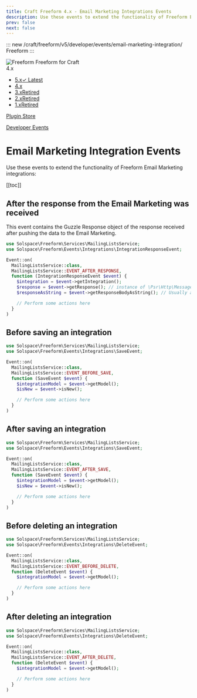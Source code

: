 ```yaml
---
title: Craft Freeform 4.x - Email Marketing Integrations Events
description: Use these events to extend the functionality of Freeform Email Marketing integrations.
prev: false
next: false
---
```


<meta property="og:image" content="https://docs.solspace.com/extras/social/craft/freeform/freeform.png" />

::: new /craft/freeform/v5/developer/events/email-marketing-integration/
Freeform
:::

<div id="pr-heading">
    <img src="https://docs.solspace.com/extras/icons/products/freeform-icon.png" alt="Freeform" class="pr-image">
    <span class="pr-name">Freeform</span>
    <span class="pr-category">for Craft</span>
    <div class="pr-v-wrapper">
        <div class="pr-v">
            <span class="pr-v-v">4.x</span>
            <span class="pr-v-arrow arrow down"></span>
        </div>
        <ul class="pr-v-list">
            <li><a href="/craft/freeform/v5/">5.x<span class="pr-v-type pr-latest">✓ Latest</span></a></li>
            <li><a href="/craft/freeform/v4/">4.x</a></li>
            <li><a href="/craft/freeform/v3/">3.x<span class="pr-v-type pr-retired">Retired</span></a></li>
            <li><a href="/craft/freeform/v2/">2.x<span class="pr-v-type pr-retired">Retired</span></a></li>
            <li><a href="/craft/freeform/v1/">1.x<span class="pr-v-type pr-retired">Retired</span></a></li>
        </ul>
    </div>
    <div class="pr-buy">
        <a href="https://plugins.craftcms.com/freeform" class="button button-blue"><span class="external-url">Plugin Store</span></a>
    </div>
</div>

<span class="page-section"><a href="/craft/freeform/v4/developer/events/">Developer Events</a></span>

# Email Marketing Integration Events

Use these events to extend the functionality of Freeform Email Marketing integrations:


[[toc]]


## After the response from the Email Marketing was received

This event contains the Guzzle Response object of the response received after pushing the data to the Email Marketing.

```php
use Solspace\Freeform\Services\MailingListsService;
use Solspace\Freeform\Events\Integrations\IntegrationResponseEvent;

Event::on(
  MailingListsService::class,
  MailingListsService::EVENT_AFTER_RESPONSE,
  function (IntegrationResponseEvent $event) {
    $integration = $event->getIntegration();
    $response = $event->getResponse(); // instance of \Psr\Http\Message\ResponseInterface
    $responseAsString = $event->getResponseBodyAsString(); // Usually a stringified JSON object

    // Perform some actions here
  }
)
```


## Before saving an integration

```php
use Solspace\Freeform\Services\MailingListsService;
use Solspace\Freeform\Events\Integrations\SaveEvent;

Event::on(
  MailingListsService::class,
  MailingListsService::EVENT_BEFORE_SAVE,
  function (SaveEvent $event) {
    $integrationModel = $event->getModel();
    $isNew = $event->isNew();

    // Perform some actions here
  }
)
```


## After saving an integration

```php
use Solspace\Freeform\Services\MailingListsService;
use Solspace\Freeform\Events\Integrations\SaveEvent;

Event::on(
  MailingListsService::class,
  MailingListsService::EVENT_AFTER_SAVE,
  function (SaveEvent $event) {
    $integrationModel = $event->getModel();
    $isNew = $event->isNew();

    // Perform some actions here
  }
)
```


## Before deleting an integration

```php
use Solspace\Freeform\Services\MailingListsService;
use Solspace\Freeform\Events\Integrations\DeleteEvent;

Event::on(
  MailingListsService::class,
  MailingListsService::EVENT_BEFORE_DELETE,
  function (DeleteEvent $event) {
    $integrationModel = $event->getModel();

    // Perform some actions here
  }
)
```


## After deleting an integration

```php
use Solspace\Freeform\Services\MailingListsService;
use Solspace\Freeform\Events\Integrations\DeleteEvent;

Event::on(
  MailingListsService::class,
  MailingListsService::EVENT_AFTER_DELETE,
  function (DeleteEvent $event) {
    $integrationModel = $event->getModel();

    // Perform some actions here
  }
)
```